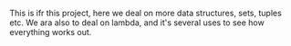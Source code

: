 This is ifr this project, here we deal on more data structures, sets, tuples etc.
We ara also to deal on lambda, and it's several uses to see how everything works out.
